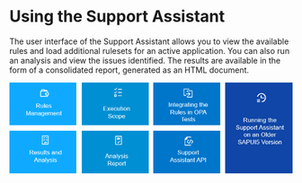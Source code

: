 <!-- loio12572abbd4ad49eba37f2cdb23692093 -->

# Using the Support Assistant

The user interface of the Support Assistant allows you to view the available rules and load additional rulesets for an active application. You can also run an analysis and view the issues identified. The results are available in the form of a consolidated report, generated as an HTML document.



![](images/Image_map_Using_the_Support_Assistant_342a2c0.png)



